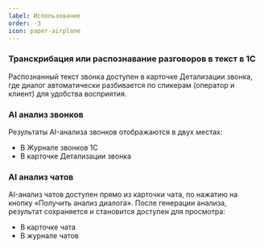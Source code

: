 ```yaml
---
label: Использование
order: -3
icon: paper-airplane
---
```


### Транскрибация или распознавание разговоров в текст в 1С

Распознанный текст звонка доступен в карточке Детализации звонка, где диалог автоматически разбивается по спикерам (оператор и клиент) для удобства восприятия.

### AI анализ звонков

Результаты AI-анализа звонков отображаются в двух местах:
- В Журнале звонков 1С
- В карточке Детализации звонка

### AI анализ чатов

AI-анализ чатов доступен прямо из карточки чата, по нажатию на кнопку «Получить анализ диалога».
После генерации анализа, результат сохраняется и становится доступен для просмотра:
- В карточке чата
- В журнале чатов